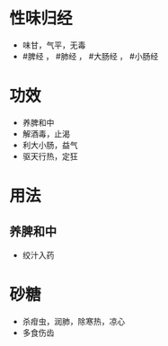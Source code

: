 # 性味归经
- 味甘，气平，无毒
-  #脾经 ， #肺经 ， #大肠经 ， #小肠经 
# 功效
- 养脾和中
- 解酒毒，止渴
- 利大小肠，益气
- 驱天行热，定狂
# 用法
## 养脾和中
- 绞汁入药
# 砂糖
- 杀疳虫，润肺，除寒热，凉心
- 多食伤齿